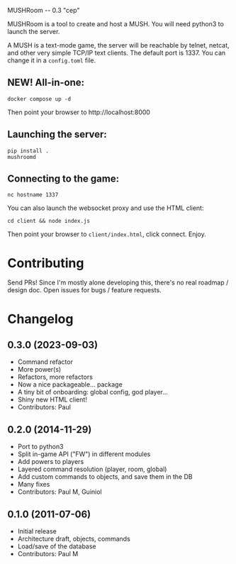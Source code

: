 MUSHRoom
-- 0.3 "cep"

MUSHRoom is a tool to create and host a MUSH.
You will need python3 to launch the server.

A MUSH is a text-mode game, the server will be reachable by telnet, netcat,
and other very simple TCP/IP text clients. The default port is 1337.
You can change it in a `config.toml` file.

NEW! All-in-one:
---------------

```
docker compose up -d
```

Then point your browser to http://localhost:8000


Launching the server:
--------------------

```
pip install .
mushroomd
```


Connecting to the game:
----------------------

```
nc hostname 1337
```

You can also launch the websocket proxy and use the HTML client:
```
cd client && node index.js
```
Then point your browser to `client/index.html`, click connect. Enjoy.


Contributing
============

Send PRs!
Since I'm mostly alone developing this, there's no real roadmap / design doc. Open issues for bugs / feature requests.


Changelog
=========

0.3.0 (2023-09-03)
------------------
* Command refactor
* More power(s)
* Refactors, more refactors
* Now a nice packageable... package
* A tiny bit of onboarding: global config, god player...
* Shiny new HTML client!
* Contributors: Paul

0.2.0 (2014-11-29)
------------------
* Port to python3
* Split in-game API ("FW") in different modules
* Add powers to players
* Layered command resolution (player, room, global)
* Add custom commands to objects, and save them in the DB
* Many fixes
* Contributors: Paul M, Guiniol

0.1.0 (2011-07-06)
------------------
* Initial release
* Architecture draft, objects, commands
* Load/save of the database
* Contributors: Paul M
